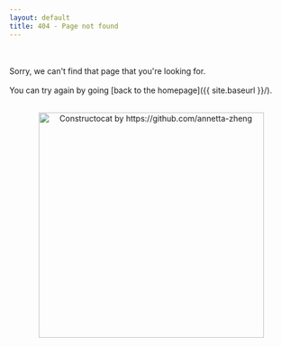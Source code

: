 ```yaml
---
layout: default
title: 404 - Page not found
---
```

<br><br>
Sorry, we can't find that page that you're looking for. 
<br>
<br>
You can try again by going [back to the homepage]({{ site.baseurl }}/).
<br><br>
<p align="center">
<img src="{{ site.url }}{{ site.baseurl }}/img/404.png" alt="Constructocat by https://github.com/annetta-zheng" style="width: 400px;"/>
</p>

